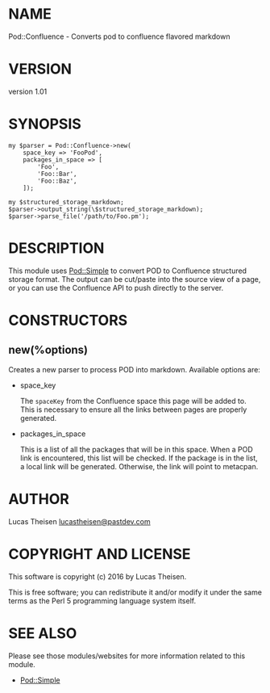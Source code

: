 # NAME

Pod::Confluence - Converts pod to confluence flavored markdown

# VERSION

version 1.01

# SYNOPSIS

    my $parser = Pod::Confluence->new(
        space_key => 'FooPod',
        packages_in_space => [
            'Foo',
            'Foo::Bar',
            'Foo::Baz',
        ]);

    my $structured_storage_markdown;
    $parser->output_string(\$structured_storage_markdown);
    $parser->parse_file('/path/to/Foo.pm');

# DESCRIPTION

This module uses [Pod::Simple](https://metacpan.org/pod/Pod::Simple) to convert POD to Confluence structured 
storage format.  The output can be cut/paste into the source view of a page,
or you can use the Confluence API to push directly to the server.

# CONSTRUCTORS

## new(%options)

Creates a new parser to process POD into markdown.  Available options are:

- space\_key

    The `spaceKey` from the Confluence space this page will be added to.  This
    is necessary to ensure all the links between pages are properly generated.

- packages\_in\_space

    This is a list of all the packages that will be in this space.  When a POD 
    link is encountered, this list will be checked.  If the package is in the
    list, a local link will be generated.  Otherwise, the link will point to
    metacpan.

# AUTHOR

Lucas Theisen <lucastheisen@pastdev.com>

# COPYRIGHT AND LICENSE

This software is copyright (c) 2016 by Lucas Theisen.

This is free software; you can redistribute it and/or modify it under
the same terms as the Perl 5 programming language system itself.

# SEE ALSO

Please see those modules/websites for more information related to this module.

- [Pod::Simple](https://metacpan.org/pod/Pod::Simple)
